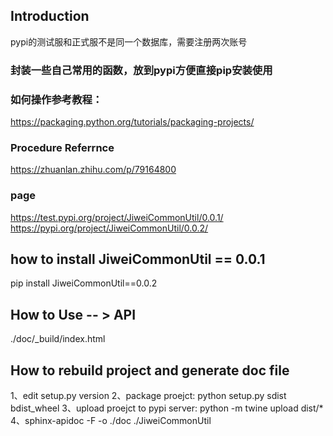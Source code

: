 ## Introduction 
pypi的测试服和正式服不是同一个数据库，需要注册两次账号

### 封装一些自己常用的函数，放到pypi方便直接pip安装使用
### 如何操作参考教程： 
https://packaging.python.org/tutorials/packaging-projects/

### Procedure Referrnce
https://zhuanlan.zhihu.com/p/79164800

### page
https://test.pypi.org/project/JiweiCommonUtil/0.0.1/
https://pypi.org/project/JiweiCommonUtil/0.0.2/

## how to install JiweiCommonUtil == 0.0.1
pip install JiweiCommonUtil==0.0.2

## How to Use -- > API
./doc/_build/index.html

## How to rebuild project and generate doc file
1、edit setup.py version
2、package proejct: python setup.py sdist bdist_wheel
3、upload proejct to pypi server: python -m twine upload dist/*
4、sphinx-apidoc -F -o ./doc ./JiweiCommonUtil



